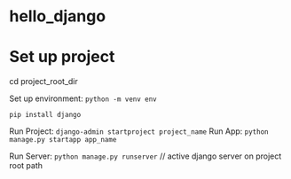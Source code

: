 # hello_django

# Set up project
cd project_root_dir

Set up environment:
```python -m venv env```


```pip install django```

Run Project: ```django-admin startproject project_name```
Run App: ```python manage.py startapp app_name```


Run Server: ```python manage.py runserver``` // active django server on project root path